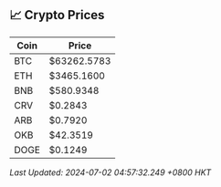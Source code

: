 ## 📈 Crypto Prices

| Coin | Price |
| ---- | ----- |
| BTC | $63262.5783 |
| ETH | $3465.1600 |
| BNB | $580.9348 |
| CRV | $0.2843 |
| ARB | $0.7920 |
| OKB | $42.3519 |
| DOGE | $0.1249 |

_Last Updated: 2024-07-02 04:57:32.249 +0800 HKT_